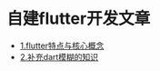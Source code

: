 # 自建flutter开发文章

- [1.flutter特点与核心概念](https://github.com/myflutter/study/blob/master/chapter/flutter%E7%89%B9%E7%82%B9%E4%B8%8E%E6%A0%B8%E5%BF%83%E6%A6%82%E5%BF%B5.md)
- [2.补充dart模糊的知识](https://github.com/myflutter/study/blob/master/chapter/%E8%A1%A5%E5%85%85dart%E6%A8%A1%E7%B3%8A%E7%9A%84%E7%9F%A5%E8%AF%86.md)
